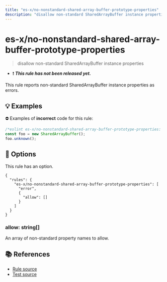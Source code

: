 ```yaml
---
title: "es-x/no-nonstandard-shared-array-buffer-prototype-properties"
description: "disallow non-standard SharedArrayBuffer instance properties"
---
```


# es-x/no-nonstandard-shared-array-buffer-prototype-properties
> disallow non-standard SharedArrayBuffer instance properties

- ❗ <badge text="This rule has not been released yet." vertical="middle" type="error"> ***This rule has not been released yet.*** </badge>

This rule reports non-standard SharedArrayBuffer instance properties as errors.

## 💡 Examples

⛔ Examples of **incorrect** code for this rule:

<eslint-playground type="bad">

```js
/*eslint es-x/no-nonstandard-shared-array-buffer-prototype-properties: error */
const foo = new SharedArrayBuffer();
foo.unknown();
```

</eslint-playground>

## 🔧 Options

This rule has an option.

```jsonc
{
  "rules": {
    "es-x/no-nonstandard-shared-array-buffer-prototype-properties": [
      "error",
      {
        "allow": []
      }
    ]
  }
}
```

### allow: string[]

An array of non-standard property names to allow.

## 📚 References

- [Rule source](https://github.com/eslint-community/eslint-plugin-es-x/blob/master/lib/rules/no-nonstandard-shared-array-buffer-prototype-properties.js)
- [Test source](https://github.com/eslint-community/eslint-plugin-es-x/blob/master/tests/lib/rules/no-nonstandard-shared-array-buffer-prototype-properties.js)
